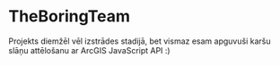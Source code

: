 # TheBoringTeam

Projekts diemžēl vēl izstrādes stadijā, bet vismaz esam apguvuši karšu slāņu attēlošanu ar ArcGIS JavaScript API :)
